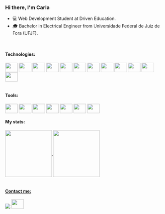 ### Hi there, I'm Carla 

- 💻 Web Development Student at Driven Education.
- 🎓 Bachelor in Electrical Engineer from Universidade Federal de Juiz de Fora (UFJF).

<div style="display: inline_block"><br>
  <h4>Technologies:</h4>
  <img align="center" height="30" width="40" src="https://cdn.jsdelivr.net/gh/devicons/devicon/icons/html5/html5-original.svg">
  <img align="center" height="30" width="40" src="https://cdn.jsdelivr.net/gh/devicons/devicon/icons/css3/css3-original.svg" />
  <img align="center" height="30" width="40" src="https://cdn.jsdelivr.net/gh/devicons/devicon/icons/javascript/javascript-plain.svg" />
  <img align="center" height="30" width="40" src="https://cdn.jsdelivr.net/gh/devicons/devicon/icons/react/react-original.svg" />
  <img align="center" height="30" width="40" src="https://cdn.jsdelivr.net/gh/devicons/devicon/icons/nodejs/nodejs-original.svg">
  <img align="center" height="30" width="40" src="https://cdn.jsdelivr.net/gh/devicons/devicon/icons/express/express-original.svg">
  <img align="center" height="30" width="40" src="https://cdn.jsdelivr.net/gh/devicons/devicon/icons/mongodb/mongodb-plain.svg">
  <img align="center" height="30" width="40" src="https://cdn.jsdelivr.net/gh/devicons/devicon/icons/postgresql/postgresql-original.svg">
  <img align="center" height="30" width="40" src="https://cdn.jsdelivr.net/gh/devicons/devicon/icons/redis/redis-plain-wordmark.svg">
  <img align="center" height="30" width="40" src="https://cdn.jsdelivr.net/gh/devicons/devicon/icons/jest/jest-plain.svg">
  <img align="center" height="30" width="40" src="https://cdn.jsdelivr.net/gh/devicons/devicon/icons/docker/docker-plain-wordmark.svg">
  <img align="center" height="30" width="40" src="https://cdn.jsdelivr.net/gh/devicons/devicon/icons/amazonwebservices/amazonwebservices-original.svg">
</div>

<div style="display: inline_block"><br>
  <h4>Tools:</h4>
  <img align="center" height="30" width="40" src="https://cdn.jsdelivr.net/gh/devicons/devicon/icons/git/git-original.svg">
  <img align="center" height="30" width="40" src="https://cdn.jsdelivr.net/gh/devicons/devicon/icons/github/github-original.svg" />
  <img align="center" height="30" width="40" src="https://cdn.jsdelivr.net/gh/devicons/devicon/icons/npm/npm-original-wordmark.svg" />
  <img align="center" height="30" width="40" src="https://cdn.jsdelivr.net/gh/devicons/devicon/icons/visualstudio/visualstudio-plain.svg" />
  <img align="center" height="30" width="40" src="https://cdn.jsdelivr.net/gh/devicons/devicon/icons/trello/trello-plain.svg">
  <img align="center" height="30" width="40" src="https://cdn.jsdelivr.net/gh/devicons/devicon/icons/slack/slack-original.svg">
  <img align="center" height="30" width="40" src="https://cdn.jsdelivr.net/gh/devicons/devicon/icons/linux/linux-original.svg">
</div>

<div>
  <h4>My stats:</h4>
  <a href="https://github.com/carladovalle">
  <img align="center" height="150em" src="https://github-readme-stats.vercel.app/api?username=carladovalle&show_icons=true&theme=dracula&include_all_commits=true&count_private=true"/>
  <img align="center" height="150em" src="https://github-readme-stats.vercel.app/api/top-langs/?username=carladovalle&layout=compact&langs_count=7&theme=dracula"/>
</div>

<div style="display: inline_block"><br>
  <h4>Contact me:</h4>
  <a href = "mailto:carla.valle@engenharia.ufjf.br"><img src="https://img.shields.io/badge/-Gmail-%23333?style=for-the-badge&logo=gmail&logoColor=white" target="_blank"></a>
  <a href="https://www.linkedin.com/in/carlafvalle/" target="_blank"><img height="30" width="40" src="https://cdn.jsdelivr.net/gh/devicons/devicon/icons/linkedin/linkedin-original.svg" target="_blank"></a> 
</div>

